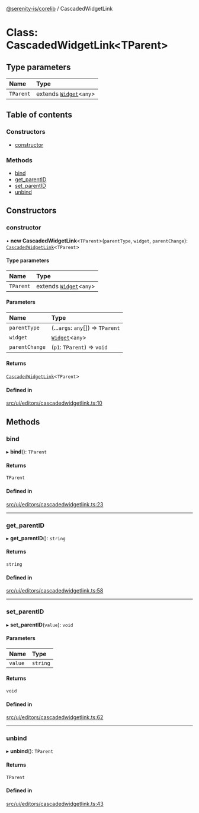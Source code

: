 [@serenity-is/corelib](../README.md) / CascadedWidgetLink

# Class: CascadedWidgetLink\<TParent\>

## Type parameters

| Name | Type |
| :------ | :------ |
| `TParent` | extends [`Widget`](Widget.md)\<`any`\> |

## Table of contents

### Constructors

- [constructor](CascadedWidgetLink.md#constructor)

### Methods

- [bind](CascadedWidgetLink.md#bind)
- [get\_parentID](CascadedWidgetLink.md#get_parentid)
- [set\_parentID](CascadedWidgetLink.md#set_parentid)
- [unbind](CascadedWidgetLink.md#unbind)

## Constructors

### constructor

• **new CascadedWidgetLink**\<`TParent`\>(`parentType`, `widget`, `parentChange`): [`CascadedWidgetLink`](CascadedWidgetLink.md)\<`TParent`\>

#### Type parameters

| Name | Type |
| :------ | :------ |
| `TParent` | extends [`Widget`](Widget.md)\<`any`\> |

#### Parameters

| Name | Type |
| :------ | :------ |
| `parentType` | (...`args`: `any`[]) => `TParent` |
| `widget` | [`Widget`](Widget.md)\<`any`\> |
| `parentChange` | (`p1`: `TParent`) => `void` |

#### Returns

[`CascadedWidgetLink`](CascadedWidgetLink.md)\<`TParent`\>

#### Defined in

[src/ui/editors/cascadedwidgetlink.ts:10](https://github.com/serenity-is/serenity/blob/master/packages/corelib/src/ui/editors/cascadedwidgetlink.ts#L10)

## Methods

### bind

▸ **bind**(): `TParent`

#### Returns

`TParent`

#### Defined in

[src/ui/editors/cascadedwidgetlink.ts:23](https://github.com/serenity-is/serenity/blob/master/packages/corelib/src/ui/editors/cascadedwidgetlink.ts#L23)

___

### get\_parentID

▸ **get_parentID**(): `string`

#### Returns

`string`

#### Defined in

[src/ui/editors/cascadedwidgetlink.ts:58](https://github.com/serenity-is/serenity/blob/master/packages/corelib/src/ui/editors/cascadedwidgetlink.ts#L58)

___

### set\_parentID

▸ **set_parentID**(`value`): `void`

#### Parameters

| Name | Type |
| :------ | :------ |
| `value` | `string` |

#### Returns

`void`

#### Defined in

[src/ui/editors/cascadedwidgetlink.ts:62](https://github.com/serenity-is/serenity/blob/master/packages/corelib/src/ui/editors/cascadedwidgetlink.ts#L62)

___

### unbind

▸ **unbind**(): `TParent`

#### Returns

`TParent`

#### Defined in

[src/ui/editors/cascadedwidgetlink.ts:43](https://github.com/serenity-is/serenity/blob/master/packages/corelib/src/ui/editors/cascadedwidgetlink.ts#L43)
